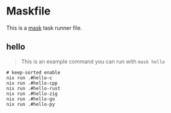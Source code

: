 # Maskfile

This is a [mask](https://github.com/jacobdeichert/mask) task runner file.

## hello

> This is an example command you can run with `mask hello`

```nu
# keep-sorted enable
nix run .#hello-c
nix run .#hello-cpp
nix run .#hello-rust
nix run .#hello-zig
nix run .#hello-go
nix run .#hello-py
```
